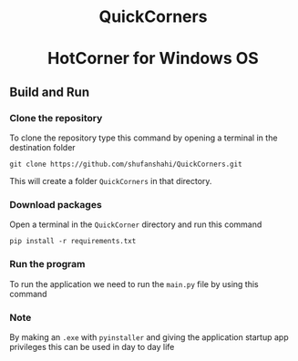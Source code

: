 <h1 align="center">QuickCorners<h1>

<p align="center">
HotCorner for Windows OS
<p>

## Build and Run
### Clone the repository
To clone the repository type this command by opening a terminal in the destination folder
```
git clone https://github.com/shufanshahi/QuickCorners.git
```
This will create a folder `QuickCorners` in that directory. 
### Download packages
Open a terminal in the `QuickCorner` directory and run this command
```
pip install -r requirements.txt
```
### Run the program
To run the application we need to run the `main.py` file by using this command
### Note
By making an `.exe` with `pyinstaller` and giving the application startup app privileges this can be used in day to day life


